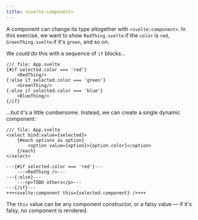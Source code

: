 ```yaml
---
title: <svelte:component>
---
```


A component can change its type altogether with `<svelte:component>`. In this exercise, we want to show `RedThing.svelte` if the `color` is `red`, `GreenThing.svelte` if it's `green`, and so on.

We _could_ do this with a sequence of `if` blocks...

```svelte
/// file: App.svelte
{#if selected.color === 'red'}
	<RedThing/>
{:else if selected.color === 'green'}
	<GreenThing/>
{:else if selected.color === 'blue'}
	<BlueThing/>
{/if}
```

...but it's a little cumbersome. Instead, we can create a single dynamic component:

```svelte
/// file: App.svelte
<select bind:value={selected}>
	{#each options as option}
		<option value={option}>{option.color}</option>
	{/each}
</select>

---{#if selected.color === 'red'}---
	---<RedThing />---
---{:else}---
	---<p>TODO others</p>---
---{/if}---
+++<svelte:component this={selected.component} />+++
```

The `this` value can be any component constructor, or a falsy value — if it's falsy, no component is rendered.

